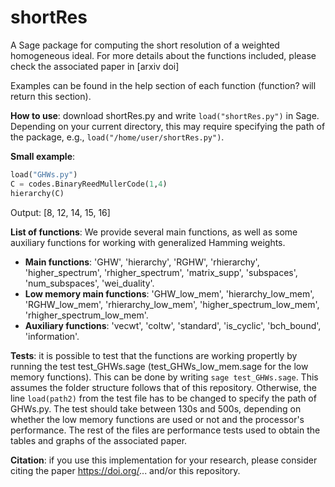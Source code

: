 # shortRes
A Sage package for computing the short resolution of a weighted homogeneous ideal. For more details about the functions included, please check the associated paper in [arxiv doi] 

Examples can be found in the help section of each function (function? will return this section). 

**How to use**: download shortRes.py and write `load("shortRes.py")` in Sage. Depending on your current directory, this may require specifying the path of the package, e.g., `load("/home/user/shortRes.py")`.  

**Small example**:
```python
load("GHWs.py")
C = codes.BinaryReedMullerCode(1,4)
hierarchy(C)
```
Output: [8, 12, 14, 15, 16]


**List of functions**: We provide several main functions, as well as some auxiliary functions for working with generalized Hamming weights. 
  - **Main functions**: 'GHW', 'hierarchy', 'RGHW', 'rhierarchy', 'higher_spectrum', 'rhigher_spectrum', 'matrix_supp', 'subspaces', 'num_subspaces', 'wei_duality'.
  - **Low memory main functions**: 'GHW_low_mem', 'hierarchy_low_mem', 'RGHW_low_mem', 'rhierarchy_low_mem', 'higher_spectrum_low_mem', 'rhigher_spectrum_low_mem'.
  - **Auxiliary functions**: 'vecwt', 'coltw', 'standard', 'is_cyclic', 'bch_bound', 'information'.

**Tests**: it is possible to test that the functions are working propertly by running the test test_GHWs.sage (test_GHWs_low_mem.sage for the low memory functions). This can be done by writing `sage test_GHWs.sage`. This assumes the folder structure follows that of this repository. Otherwise, the line `load(path2)` from the test file has to be changed to specify the path of GHWs.py. The test should take between 130s and 500s, depending on whether the low memory functions are used or not and the processor's performance. The rest of the files are performance tests used to obtain the tables and graphs of the associated paper.

**Citation**: if you use this implementation for your research, please consider citing the paper https://doi.org/... and/or this repository.
